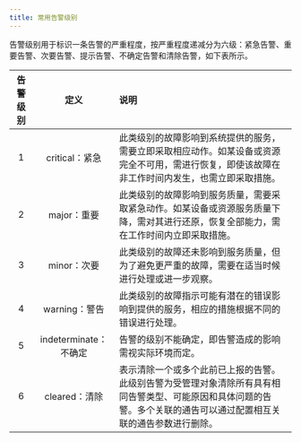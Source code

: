 ```yaml
---
title: 常用告警级别
---
```


告警级别用于标识一条告警的严重程度，按严重程度递减分为六级：紧急告警、重要告警、次要告警、提示告警、不确定告警和清除告警，如下表所示。

| 告警级别 |         定义          | 说明                                                                                                                                                                 |
|:--------:|:---------------------:|:-------------------------------------------------------------------------------------------------------------------------------------------------------------------- |
|    1     |    critical：紧急     | 此类级别的故障影响到系统提供的服务，需要立即采取相应动作。如某设备或资源完全不可用，需进行恢复，即使该故障在非工作时间内发生，也需立即采取措施。                     |
|    2     |      major：重要      | 此类级别的故障影响到服务质量，需要采取紧急动作。如某设备或资源服务质量下降，需对其进行还原，恢复全部能力，需在工作时间内立即采取措施。                               |
|    3     |      minor：次要      | 此类级别的故障还未影响到服务质量，但为了避免更严重的故障，需要在适当时候进行处理或进一步观察。                                                                       |
|    4     |     warning：警告     | 此类级别的故障指示可能有潜在的错误影响到提供的服务，相应的措施根据不同的错误进行处理。                                                                               |
|    5     | indeterminate：不确定 | 告警的级别不能确定，即告警造成的影响需视实际环境而定。                                                                                                               |
|    6     |     cleared：清除     | 表示清除一个或多个此前已上报的告警。此级别告警为受管理对象清除所有具有相同告警类型、可能原因和具体问题的告警。多个关联的通告可以通过配置相互关联的通告参数进行删除。 |
